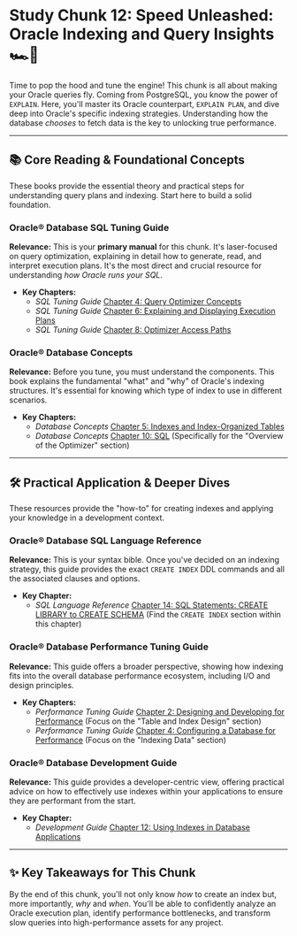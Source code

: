 # **Study Chunk 12: Speed Unleashed: Oracle Indexing and Query Insights 🏎️💨**

Time to pop the hood and tune the engine! This chunk is all about making your Oracle queries fly. Coming from PostgreSQL, you know the power of `EXPLAIN`. Here, you'll master its Oracle counterpart, `EXPLAIN PLAN`, and dive deep into Oracle's specific indexing strategies. Understanding how the database *chooses* to fetch data is the key to unlocking true performance.

---

## 📚 Core Reading & Foundational Concepts

These books provide the essential theory and practical steps for understanding query plans and indexing. Start here to build a solid foundation.

### **Oracle® Database SQL Tuning Guide**

**Relevance:** This is your **primary manual** for this chunk. It's laser-focused on query optimization, explaining in detail how to generate, read, and interpret execution plans. It's the most direct and crucial resource for understanding *how Oracle runs your SQL*.

*   **Key Chapters:**
    *   *SQL Tuning Guide* [Chapter 4: Query Optimizer Concepts](books/sql-tuning-guide/ch02_4-query-optimizer-concepts.pdf)
    *   *SQL Tuning Guide* [Chapter 6: Explaining and Displaying Execution Plans](books/sql-tuning-guide/ch01_6-explaining-and-displaying-execution-plans.pdf)
    *   *SQL Tuning Guide* [Chapter 8: Optimizer Access Paths](books/sql-tuning-guide/ch01_8-optimizer-access-paths.pdf)

### **Oracle® Database Concepts**

**Relevance:** Before you tune, you must understand the components. This book explains the fundamental "what" and "why" of Oracle's indexing structures. It's essential for knowing which type of index to use in different scenarios.

*   **Key Chapters:**
    *   *Database Concepts* [Chapter 5: Indexes and Index-Organized Tables](books/database-concepts/ch05_indexes-and-index-organized-tables.pdf)
    *   *Database Concepts* [Chapter 10: SQL](books/database-concepts/ch10_sql.pdf) (Specifically for the "Overview of the Optimizer" section)

---

## 🛠️ Practical Application & Deeper Dives

These resources provide the "how-to" for creating indexes and applying your knowledge in a development context.

### **Oracle® Database SQL Language Reference**

**Relevance:** This is your syntax bible. Once you've decided on an indexing strategy, this guide provides the exact `CREATE INDEX` DDL commands and all the associated clauses and options.

*   **Key Chapter:**
    *   *SQL Language Reference* [Chapter 14: SQL Statements: CREATE LIBRARY to CREATE SCHEMA](books/sql-language-reference/16_ch14_sql-statements-create-library-to-create-schema.pdf) (Find the `CREATE INDEX` section within this chapter)

### **Oracle® Database Performance Tuning Guide**

**Relevance:** This guide offers a broader perspective, showing how indexing fits into the overall database performance ecosystem, including I/O and design principles.

*   **Key Chapters:**
    *   *Performance Tuning Guide* [Chapter 2: Designing and Developing for Performance](books/database-performance-tuning-guide/ch02_2-designing-and-developing-for-performance.pdf) (Focus on the "Table and Index Design" section)
    *   *Performance Tuning Guide* [Chapter 4: Configuring a Database for Performance](books/database-performance-tuning-guide/ch04_4-configuring-a-database-for-performance.pdf) (Focus on the "Indexing Data" section)

### **Oracle® Database Development Guide**

**Relevance:** This guide provides a developer-centric view, offering practical advice on how to effectively use indexes within your applications to ensure they are performant from the start.

*   **Key Chapter:**
    *   *Development Guide* [Chapter 12: Using Indexes in Database Applications](books/database-development-guide/ch12_using_indexes_in_database_applications.pdf)

---

## ✨ **Key Takeaways for This Chunk**

By the end of this chunk, you'll not only know *how* to create an index but, more importantly, *why* and *when*. You'll be able to confidently analyze an Oracle execution plan, identify performance bottlenecks, and transform slow queries into high-performance assets for any project.